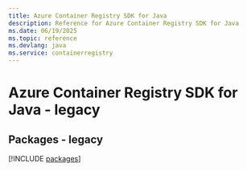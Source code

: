 ```yaml
---
title: Azure Container Registry SDK for Java
description: Reference for Azure Container Registry SDK for Java
ms.date: 06/19/2025
ms.topic: reference
ms.devlang: java
ms.service: containerregistry
---
```

# Azure Container Registry SDK for Java - legacy
## Packages - legacy
[!INCLUDE [packages](container-registry-index.md)]